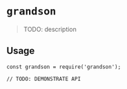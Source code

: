 # `grandson`

> TODO: description

## Usage

```
const grandson = require('grandson');

// TODO: DEMONSTRATE API
```
